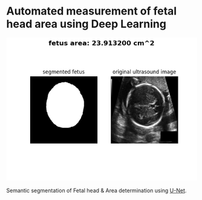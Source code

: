 # Automated measurement of fetal head area using Deep Learning
![segmented image](https://raw.githubusercontent.com/naveenrd/ultrasound-fetus-segmentation/master/Segmented_image.png)

Semantic segmentation of Fetal head & Area determination using [U-Net]([https://arxiv.org/abs/1505.04597](https://arxiv.org/abs/1505.04597)).
